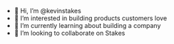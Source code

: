 - 👋 Hi, I’m @kevinstakes
- 👀 I’m interested in building products customers love
- 🌱 I’m currently learning about building a company
- 💞️ I’m looking to collaborate on Stakes

<!---
kevinstakes/kevinstakes is a ✨ special ✨ repository because its `README.md` (this file) appears on your GitHub profile.
You can click the Preview link to take a look at your changes.
--->
